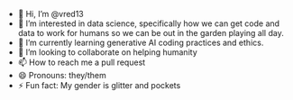 - 👋 Hi, I’m @vred13
- 👀 I’m interested in data science, specifically how we can get code and data to work for humans so we can be out in the garden playing all day.
- 🌱 I’m currently learning generative AI coding practices and ethics.
- 💞️ I’m looking to collaborate on helping humanity
- 📫 How to reach me a pull request
- 😄 Pronouns: they/them
- ⚡ Fun fact: My gender is glitter and pockets

<!---
vred13/vred13 is a ✨ special ✨ repository because its `README.md` (this file) appears on your GitHub profile.
You can click the Preview link to take a look at your changes.
--->
